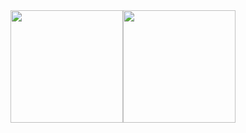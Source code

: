 <div style='display:flex'>
  <img style='display:block' height="180em" src="https://github-readme-stats.vercel.app/api/top-langs/?username=satsera2019&layout=compact&langs_count=15&theme=dark"/> 
  <img style='display:block' height="180em" src="https://github-readme-stats.vercel.app/api?username=satsera2019&show_icons=true&theme=dark"/>
</div>
